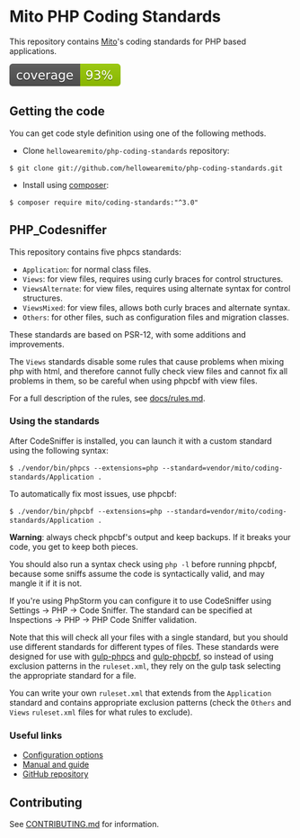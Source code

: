 Mito PHP Coding Standards
===========================

This repository contains [Mito](https://mito.hu/)'s coding standards
for PHP based applications.

![Code coverage](docs/clover.svg)

Getting the code
----------------

You can get code style definition using one of the following methods.

* Clone `hellowearemito/php-coding-standards` repository:

```
$ git clone git://github.com/hellowearemito/php-coding-standards.git
```

* Install using [composer](https://getcomposer.org/download/):

```
$ composer require mito/coding-standards:"^3.0"
```

PHP_Codesniffer
---------------

This repository contains five phpcs standards:

* `Application`: for normal class files.
* `Views`: for view files, requires using curly braces for control structures.
* `ViewsAlternate`: for view files, requires using alternate syntax for control structures.
* `ViewsMixed`: for view files, allows both curly braces and alternate syntax.
* `Others`: for other files, such as configuration files and migration classes.

These standards are based on PSR-12, with some additions and improvements.

The `Views` standards disable some rules that cause problems when mixing php with html,
and therefore cannot fully check view files and cannot fix all problems in them,
so be careful when using phpcbf with view files.

For a full description of the rules, see [docs/rules.md](docs/rules.md).

### Using the standards

After CodeSniffer is installed, you can launch it with a custom standard using the following syntax:

```
$ ./vendor/bin/phpcs --extensions=php --standard=vendor/mito/coding-standards/Application .
```

To automatically fix most issues, use phpcbf:

```
$ ./vendor/bin/phpcbf --extensions=php --standard=vendor/mito/coding-standards/Application .
```

**Warning**: always check phpcbf's output and keep backups. If it breaks your code, you get to keep both pieces.

You should also run a syntax check using `php -l` before running phpcbf,
because some sniffs assume the code is syntactically valid, and may mangle it if it is not.

If you're using PhpStorm you can configure it to use CodeSniffer using Settings → PHP → Code Sniffer.
The standard can be specified at Inspections → PHP → PHP Code Sniffer validation.

Note that this will check all your files with a single standard, but you should use different standards
for different types of files.
These standards were designed for use with [gulp-phpcs](https://www.npmjs.com/package/gulp-phpcs) and [gulp-phpcbf](https://www.npmjs.com/package/gulp-phpcbf),
so instead of using exclusion patterns in the `ruleset.xml`, they rely on the gulp task selecting
the appropriate standard for a file.

You can write your own `ruleset.xml` that extends from the `Application` standard
and contains appropriate exclusion patterns (check the `Others` and `Views` `ruleset.xml` files for what rules to exclude).

### Useful links

* [Configuration options](http://pear.php.net/manual/en/package.php.php-codesniffer.config-options.php)
* [Manual and guide](http://pear.php.net/manual/en/package.php.php-codesniffer.php)
* [GitHub repository](https://github.com/squizlabs/PHP_CodeSniffer)

Contributing
------------

See [CONTRIBUTING.md](CONTRIBUTING.md) for information.
